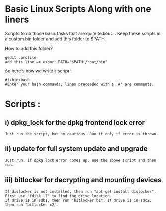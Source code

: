 # Basic Linux Scripts Along with one liners
Scripts to do those basic tasks that are quite tedious...
Keep these scripts in a custom bin folder and add this folder to $PATH

How to add this folder? 

    gedit .profile 
    add this line => export PATH="$PATH:/root/bin"

So here's how we write a script :

    #!/bin/bash
    #Enter your bash commands, lines preceeded with a '#' are comments.

# Scripts : 
## i) dpkg_lock for the dpkg frontend lock error
    Just run the script, but be cautious. Run it only if error is thrown.
## ii) update for full system update and upgrade
    Just run, if dpkg lock error comes up, use the above script and then run.
## iii) bitlocker for decrypting and mounting devices
    If dislocker is not installed, then run "apt-get install dislocker".
    First use "fdisk -l" to find the drive location. 
    If drive is in sdb1, then run "bitlocker b1". If drive is in sdc2, then run "bitlocker c2".

